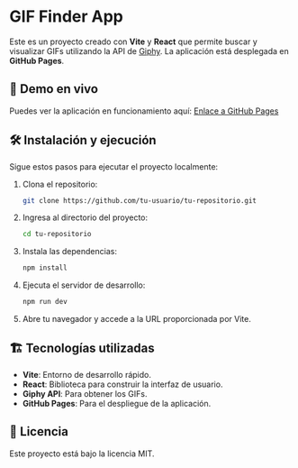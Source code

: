 # GIF Finder App

Este es un proyecto creado con **Vite** y **React** que permite buscar y visualizar GIFs utilizando la API de [Giphy](https://giphy.com/). La aplicación está desplegada en **GitHub Pages**.

## 🚀 Demo en vivo
Puedes ver la aplicación en funcionamiento aquí: [Enlace a GitHub Pages](#)

## 🛠️ Instalación y ejecución
Sigue estos pasos para ejecutar el proyecto localmente:

1. Clona el repositorio:
   ```sh
   git clone https://github.com/tu-usuario/tu-repositorio.git
   ```
2. Ingresa al directorio del proyecto:
   ```sh
   cd tu-repositorio
   ```
3. Instala las dependencias:
   ```sh
   npm install
   ```
4. Ejecuta el servidor de desarrollo:
   ```sh
   npm run dev
   ```
5. Abre tu navegador y accede a la URL proporcionada por Vite.

## 🏗️ Tecnologías utilizadas
- **Vite**: Entorno de desarrollo rápido.
- **React**: Biblioteca para construir la interfaz de usuario.
- **Giphy API**: Para obtener los GIFs.
- **GitHub Pages**: Para el despliegue de la aplicación.

## 📄 Licencia
Este proyecto está bajo la licencia MIT.



